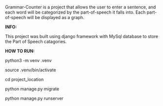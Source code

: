 
Grammar-Counter is a project that allows the user to enter a sentence, and each word will be categorized by the part-of-speech it falls into. Each part-of-speech will be displayed as a graph.

**INFO:**

This project was built using django framework with MySql database to store the Part of Speech catagories.

**HOW TO RUN:**

python3 -m venv .venv

source .venv/bin/activate

cd project_location

python manage.py migrate

python manage.py runserver

